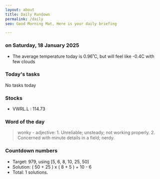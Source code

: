 ```yaml
---
layout: about
title: Daily Rundown
permalink: /daily
seo: Good Morning Mat, Here is your daily briefing

---
```


<!-- weather_marker starts -->
### on Saturday, 18 January 2025

- The average temperature today is 0.96˚C,
 but will feel like -0.4C with few clouds

<!-- weather_marker ends -->

### Today's tasks
<!-- task_marker starts -->
No tasks today
<!-- task_marker ends -->

### Stocks

<!-- stocks_marker starts -->

- VWRL.L : 114.73

<!-- stocks_marker ends -->

### Word of the day
<!-- word_marker starts -->

 > wonky - adjective: 1. Unreliable; unsteady; not working properly. 2. Concerned with minute details in a field; nerdy.

<!-- word_marker ends -->

### Countdown numbers
<!-- game_marker starts -->

- Target: 979, using [5, 6, 8, 10, 25, 50]
- Solution: ( 50 + 25 ) x ( 8 + 5 ) + 10 - 6
- Total: 1 solutions.

<!-- game_marker ends -->

